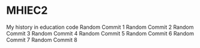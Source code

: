 # MHIEC2
My history in education code
Random Commit 1
Random Commit 2
Random Commit 3
Random Commit 4
Random Commit 5
Random Commit 6
Random Commit 7
Random Commit 8

